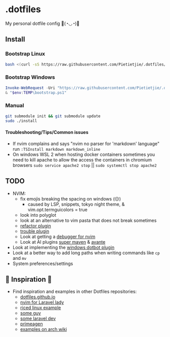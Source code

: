 # .dotfiles

My personal dotfile config 🔫(◔◡◔)🤏

## Install
### Bootstrap Linux
```bash
bash <(curl -sS https://raw.githubusercontent.com/Pietietjie/.dotfiles/main/bootstrap)
```

### Bootstrap Windows
```powershell
Invoke-WebRequest -Uri "https://raw.githubusercontent.com/Pietietjie/.dotfiles/main/bootstrap" -OutFile "$env:TEMP\bootstrap.ps1"
& "$env:TEMP\bootstrap.ps1"
```

### Manual
```bash
git submodule init && git submodule update
sudo ./install
```

#### Troubleshooting/Tips/Common issues
- If nvim complains and says "nvim no parser for 'markdown' language" run `:TSInstall markdown markdown_inline`
- On windows WSL 2 when hosting docker containers sometimes you need to kill apache to allow the access the containers in chromium browsers `sudo service apache2 stop` || `sudo systemctl stop apache2`
## TODO
- NVIM:
    - fix emojis breaking the spacing on windows (😔)
        - caused by LSP, snippets, tokyo night theme, & vim.opt.termguicolors = true
    - look into polyglot
    - look at an alternative to vim pasta that does not break sometimes
    - [refactor plugin](https://github.com/ThePrimeagen/refactoring.nvim)
    - [trouble plugin](https://github.com/folke/trouble.nvim)
    - Look at getting a [debugger for nvim](https://github.com/mfussenegger/nvim-dap)
    - Look at AI plugins [super maven](https://github.com/supermaven-inc/supermaven-nvim) & [avante](https://github.com/yetone/avante.nvim)
- Look at implementing the [windows dotbot plugin](https://github.com/kurtmckee/dotbot-windows)
- Look at a better way to add long paths when writing commands like `cp` and `mv`
- System preferences/settings
## 🌱 Inspiration 🌟
- Find inspiration and examples in other Dotfiles repositories:
    - [dotfiles.github.io](https://dotfiles.github.io/)
    - [nvim for Laravel lady](https://github.com/jessarcher/dotfiles)
    - [riced linux example](https://github.com/Amitabha37377/Awful-DOTS/tree/master)
    - [some guy](https://github.com/yutkat/dotfiles/tree/main)
    - [some laravel dev](https://github.com/shxfee/dotfiles/tree/master)
    - [primeagen](https://github.com/ThePrimeagen/.dotfiles)
    - [examples on arch wiki](https://wiki.archlinux.org/title/Dotfiles#User_repositories)
